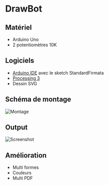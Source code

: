 # DrawBot

## Matériel
 * Arduino Uno
 * 2 potentiomètres 10K

## Logiciels
 * [Arduino IDE](https://www.arduino.cc/en/Main/Software) avec le sketch StandardFirmata
 * [Processing 3](https://processing.org/download)
 * Dessin SVG

## Schéma de montage
![Montage](https://raw.githubusercontent.com/EricandMarie/DrawBot/master/Telecran.png)

## Output
![Screenshot](https://github.com/EricandMarie/DrawBot/blob/master/A.jpg)

## Amélioration
- Multi formes
- Couleurs
- Multi PDF
